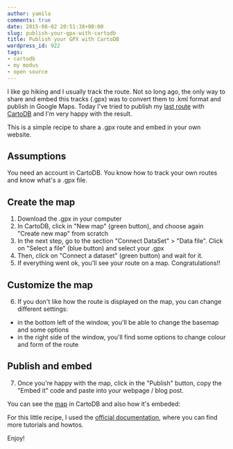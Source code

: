 ```yaml
---
author: yamila
comments: true
date: 2015-08-02 20:51:38+00:00
slug: publish-your-gpx-with-cartodb
title: Publish your GPX with CartoDB
wordpress_id: 922
tags:
- cartodb
- my modus
- open source
---
```


I like go hiking and I usually track the route. Not so long ago, the only way to share and embed this tracks (.gpx) was to convert them to .kml format and publish in Google Maps. Today I've tried to publish my [last route](http://dendarii.es/windmills-path-desde-hassocks-hasta-lewes/) with [CartoDB](https://cartodb.com/) and I'm very happy with the result.

This is a simple recipe to share a .gpx route and embed in your own website.

<!-- more -->



## Assumptions



You need an account in CartoDB. You know how to track your own routes and know what's a .gpx file.



## Create the map



1. Download the .gpx in your computer
2. In CartoDB, click in "New map" (green button), and choose again "Create new map" from scratch
3. In the next step, go to the section "Connect DataSet" > "Data file". Click on "Select a file" (blue button) and select your .gpx
4. Then, click on "Connect a dataset" (green button) and wait for it.
5. If everything went ok, you'll see your route on a map. Congratulations!!



## Customize the map

6. If you don't like how the route is displayed on the map, you can change different settings:
  * in the bottom left of the window, you'll be able to change the basemap and some options
  * in the right side of the window, you'll find some options to change colour and form of the route





## Publish and embed



7. Once you're happy with the map, click in the "Publish" button, copy the "Embed it" code and paste into your webpage / blog post.

You can see the [map](https://yami.cartodb.com/viz/8ab61126-3953-11e5-a325-0e018d66dc29/public_map) in CartoDB and also how it's embeded:



For this little recipe, I used the [official documentation](http://docs.cartodb.com/tutorials/adding_geometries.html), where you can find more tutorials and howtos.

Enjoy!
